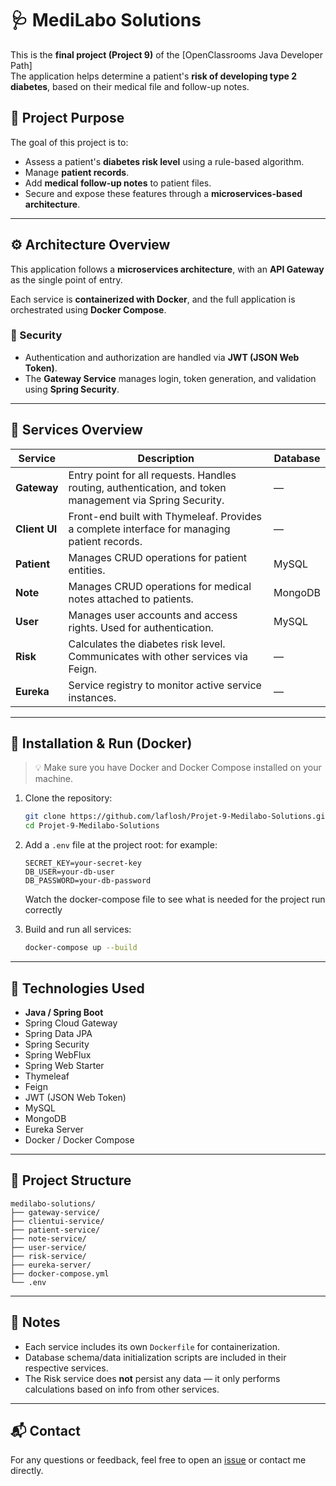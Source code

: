 
# 🩺 MediLabo Solutions

This is the **final project (Project 9)** of the [OpenClassrooms Java Developer Path]  
The application helps determine a patient's **risk of developing type 2 diabetes**, based on their medical file and follow-up notes.

## 🧠 Project Purpose

The goal of this project is to:
- Assess a patient's **diabetes risk level** using a rule-based algorithm.
- Manage **patient records**.
- Add **medical follow-up notes** to patient files.
- Secure and expose these features through a **microservices-based architecture**.

---

## ⚙️ Architecture Overview

This application follows a **microservices architecture**, with an **API Gateway** as the single point of entry.

Each service is **containerized with Docker**, and the full application is orchestrated using **Docker Compose**.

### 🔐 Security

- Authentication and authorization are handled via **JWT (JSON Web Token)**.
- The **Gateway Service** manages login, token generation, and validation using **Spring Security**.

---

## 🧱 Services Overview

| Service        | Description                                                                 | Database |
|----------------|-----------------------------------------------------------------------------|----------|
| **Gateway**    | Entry point for all requests. Handles routing, authentication, and token management via Spring Security. | — |
| **Client UI**  | Front-end built with Thymeleaf. Provides a complete interface for managing patient records. | — |
| **Patient**    | Manages CRUD operations for patient entities.                              | MySQL    |
| **Note**       | Manages CRUD operations for medical notes attached to patients.            | MongoDB  |
| **User**       | Manages user accounts and access rights. Used for authentication.          | MySQL    |
| **Risk**       | Calculates the diabetes risk level. Communicates with other services via Feign. | — |
| **Eureka**     | Service registry to monitor active service instances.                      | — |

---

## 🔧 Installation & Run (Docker)

> 💡 Make sure you have Docker and Docker Compose installed on your machine.

1. Clone the repository:
   ```bash
   git clone https://github.com/laflosh/Projet-9-Medilabo-Solutions.git
   cd Projet-9-Medilabo-Solutions
   ```

2. Add a `.env` file at the project root:
   for example:
   ```
   SECRET_KEY=your-secret-key
   DB_USER=your-db-user
   DB_PASSWORD=your-db-password
   ```
   Watch the docker-compose file to see what is needed for the project run correctly

3. Build and run all services:
   ```bash
   docker-compose up --build
   ```

---

## 🧪 Technologies Used

- **Java / Spring Boot**
- Spring Cloud Gateway
- Spring Data JPA
- Spring Security
- Spring WebFlux
- Spring Web Starter
- Thymeleaf
- Feign
- JWT (JSON Web Token)
- MySQL
- MongoDB
- Eureka Server
- Docker / Docker Compose

---

## 📁 Project Structure

```
medilabo-solutions/
├── gateway-service/
├── clientui-service/
├── patient-service/
├── note-service/
├── user-service/
├── risk-service/
├── eureka-server/
├── docker-compose.yml
└── .env
```

---

## 📌 Notes

- Each service includes its own `Dockerfile` for containerization.
- Database schema/data initialization scripts are included in their respective services.
- The Risk service does **not** persist any data — it only performs calculations based on info from other services.

---

## 📬 Contact

For any questions or feedback, feel free to open an [issue](https://github.com/laflosh/Projet-9-Medilabo-Solutions/issues) or contact me directly.

